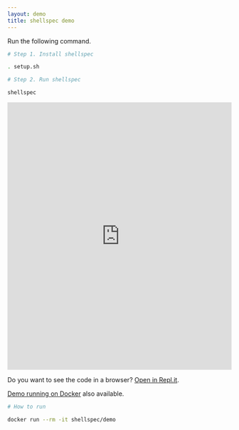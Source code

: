 ```yaml
---
layout: demo
title: shellspec demo
---
```


Run the following command.

```sh
# Step 1. Install shellspec

. setup.sh

# Step 2. Run shellspec

shellspec

```

<iframe height="600px" width="100%" src="https://repl.it/@ko1nksm/shellspec-demo?lite=true&outputonly=1" scrolling="no" frameborder="no" allowtransparency="true" allowfullscreen="true" sandbox="allow-forms allow-pointer-lock allow-popups allow-same-origin allow-scripts allow-modals"></iframe>

Do you want to see the code in a browser? [Open in Repl.it](https://repl.it/@ko1nksm/shellspec-demo).

[Demo running on Docker](https://hub.docker.com/r/shellspec/demo) also available.

```sh
# How to run

docker run --rm -it shellspec/demo
```
